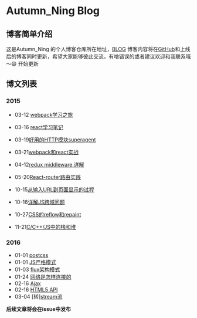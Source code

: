 # Autumn_Ning Blog

## 博客简单介绍

这是Autumn_Ning 的个人博客仓库所在地址，[BLOG](ning.bystudio.top) 博客内容将在[GitHub](https://github.com/wangning0/Autumn_Ning_Blog)和上线后的博客同时更新，希望大家能够彼此交流，有啥错误的或者建议欢迎和我联系哦～😄  开始更新

## 博文列表

### 2015

* 03-12 [webpack学习之旅](https://github.com/wangning0/Autumn_Ning_Blog/blob/master/blogs/3-12/webpack.md)	
* 03-16 [react学习笔记](https://github.com/wangning0/Autumn_Ning_Blog/blob/master/blogs/3-16/react_learn.md)

* 03-19[好用的HTTP模块superagent](https://github.com/wangning0/Autumn_Ning_Blog/blob/master/blogs/3-19/superAgent_learn.md)

* 03-21[webpack和react实战](https://github.com/wangning0/Autumn_Ning_Blog/blob/master/blogs/3-21/react_webpack.md) 

* 04-12[redux middleware 详解](https://github.com/wangning0/Autumn_Ning_Blog/blob/master/blogs/4-12/redux_middleware详解.md) 

* 05-20[React-router路由实践](https://github.com/wangning0/Autumn_Ning_Blog/blob/master/blogs/5-20/react-router路由实践.md)


* 10-15[从输入URL到页面显示的过程](https://github.com/wangning0/Autumn_Ning_Blog/blob/master/blogs/10-15/url_to_render.md)

* 10-16[详解JS跨域问题](https://github.com/wangning0/Autumn_Ning_Blog/blob/master/blogs/10-16/js_co.md)

* 10-27[CSS的reflow和repaint](https://github.com/wangning0/Autumn_Ning_Blog/blob/master/blogs/10-27/reflow&repaint.md)

* 11-21[C/C++/JS中的栈和堆](https://github.com/wangning0/notes/blob/master/%E6%A0%88%E5%92%8C%E5%A0%86.md)
### 2016

* 01-01 [postcss](https://github.com/wangning0/Autumn_Ning_Blog/blob/master/blogs/2016-1-1/postcss.md)
* 01-01 [JS严格模式](https://github.com/wangning0/Autumn_Ning_Blog/blob/master/blogs/2016-1-1/strict_mode_js.md)
* 01-03 [flux架构模式](https://github.com/wangning0/Autumn_Ning_Blog/blob/master/blogs/2016-1-3/flux/readme.md)
* 01-24 [网络是怎样连接的](https://github.com/wangning0/Autumn_Ning_Blog/blob/master/blogs/2016-1-24/readme.md)
* 02-16 [Ajax](https://github.com/wangning0/Autumn_Ning_Blog/blob/master/blogs/2016-2-16/readme.md)
* 02-16 [HTML5 API](https://github.com/wangning0/Autumn_Ning_Blog/blob/master/blogs/2016-2-16/h5.md)
* 03-04 [转][stream流](https://github.com/wangning0/Autumn_Ning_Blog/blob/master/blogs/2016-3-4/stream.md)

**后续文章将会在issue中发布**
